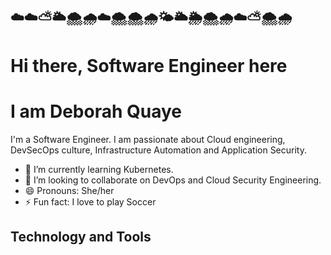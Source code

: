 ## ☁️☁️⛅🌥️🌨️🌧️☁️🌨️🌨️🌧️🌤️🌥️🌦️🌨️🌧️☁️⛅🌨️🌧️

# Hi there, Software Engineer here




# I am Deborah Quaye

I'm a Software Engineer. I am passionate about Cloud engineering, DevSecOps culture, Infrastructure Automation and Application Security.

- 🌱 I’m currently learning Kubernetes.
- 👯 I’m looking to collaborate on DevOps and Cloud Security Engineering.
- 😄 Pronouns: She/her
- ⚡ Fun fact: I love to play Soccer


## Technology and Tools
